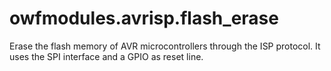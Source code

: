 # owfmodules.avrisp.flash_erase

Erase the flash memory of AVR microcontrollers through the ISP protocol.
It uses the SPI interface and a GPIO as reset line.
